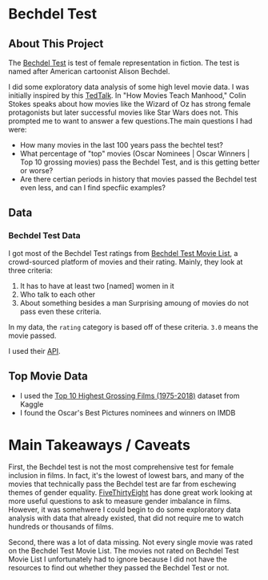 # Bechdel Test

## About This Project
The [Bechdel Test](https://en.wikipedia.org/wiki/Bechdel_test) is test of female representation in fiction. The test is named after American cartoonist Alison Bechdel.

I did some exploratory data analysis of some high level movie data. I was initially inspired by this [TedTalk](https://www.youtube.com/watch?v=ueOqYebVhtc&list=PLMDJVgXYlWvjJ-aFkIC1xRmY6pKOP-rEd&index=7). In "How Movies Teach Manhood," Colin Stokes speaks about how movies like the Wizard of Oz has strong female protagonists but later successful movies like Star Wars does not. This prompted me to want to answer a few questions.The main questions I had were:
* How many movies in the last 100 years pass the bechtel test?
* What percentage of "top" movies (Oscar Nominees | Oscar Winners | Top 10 grossing movies) pass the Bechdel Test, and is this getting better or worse? 
* Are there certian periods in history that movies passed the Bechdel test even less, and can I find specfiic examples?

## Data

### Bechdel Test Data

I got most of the Bechdel Test ratings from [Bechdel Test Movie List](http://bechdeltest.com/), a crowd-sourced platform of movies and their rating. Mainly, they look at three criteria: 
1. It has to have at least two [named] women in it
2. Who talk to each other
3. About something besides a man
Surprising amoung of movies do not pass even these criteria.

In my data, the `rating` category is based off of these criteria. `3.0` means the movie passed.

I used their [API](http://bechdeltest.com/api/v1/doc).

## Top Movie Data
* I used the [Top 10 Highest Grossing Films (1975-2018)](https://www.kaggle.com/bidyutchanda/top-10-highest-grossing-films-19752018) dataset from Kaggle
* I found the Oscar's Best Pictures nominees and winners on IMDB 


# Main Takeaways / Caveats
First, the Bechdel test is not the most comprehensive test for female inclusion in films. In fact, it's the lowest of lowest bars, and many of the movies that technically pass the Bechdel test are far from eschewing themes of gender equality. [FiveThirtyEight](https://projects.fivethirtyeight.com/next-bechdel/) has done great work looking at more useful questions to ask to measure gender imbalance in films. However, it was somehwere I could begin to do some exploratory data analysis with data that already existed, that did not require me to watch hundreds or thousands of films.

Second, there was a lot of data missing. Not every single movie was rated on the Bechdel Test Movie List. The movies not rated on Bechdel Test Movie List I unfortunately had to ignore because I did not have the resources to find out whether they passed the Bechdel Test or not.



